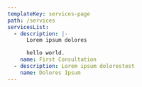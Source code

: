 ```yaml
---
templateKey: services-page
path: /services
servicesList:
  - description: |-
      Lorem ipsum dolores

      hello world.
    name: First Consultation
  - description: Lorem ipsum dolorestest
    name: Dolores Ipsum
---
```


